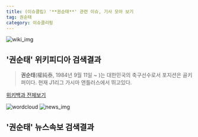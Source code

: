 ```yaml
---
title: (이슈클립) '**권순태**' 관련 이슈, 기사 모아 보기
tag: 권순태
category: 이슈클리핑
---
```

![wiki_img](https://user-images.githubusercontent.com/42597476/44503234-41136a80-a6d0-11e8-9071-6fc6418eafe4.png)
## **'**권순태**'** 위키피디아 검색결과
>**권순태**(權純泰, 1984년 9월 11일 ~ )는 대한민국의 축구선수로서 포지션은 골키퍼이다. 현재 J1리그 가시마 앤틀러스에서 뛰고있다.

<a href="https://ko.wikipedia.org/wiki/권순태" target="_blank">위키백과 전체보기</a>

![wordcloud](https://s3.ap-northeast-2.amazonaws.com/lyrics101-wordcloud/2018-10-04-1538618728.png)
![news_img](https://user-images.githubusercontent.com/42597476/44507050-1206f400-a6e4-11e8-8d98-7ffbfebb353f.png)
## **'**권순태**'** 뉴스속보 검색결과

